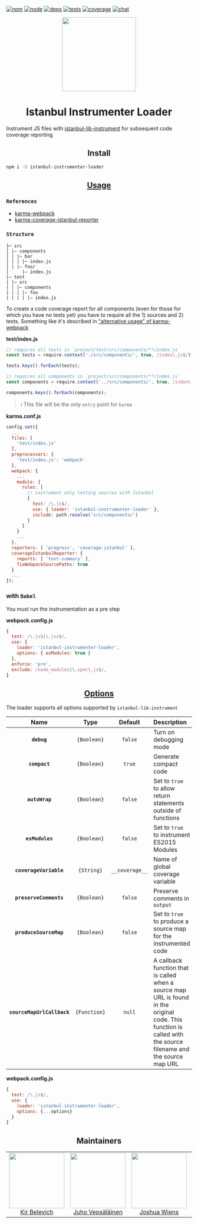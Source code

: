[![npm][npm]][npm-url]
[![node][node]][node-url]
[![deps][deps]][deps-url]
[![tests][tests]][tests-url]
[![coverage][cover]][cover-url]
[![chat][chat]][chat-url]

<div align="center">
  <a href="https://github.com/webpack/webpack">
    <img width="200" height="200"
      src="https://webpack.js.org/assets/icon-square-big.svg">
  </a>
  <h1>Istanbul Instrumenter Loader</h1>
</div>

Instrument JS files with [istanbul-lib-instrument](https://github.com/istanbuljs/istanbuljs/tree/master/packages/istanbul-lib-instrument) for subsequent code coverage reporting

<h2 align="center">Install</h2>

```bash
npm i -D istanbul-instrumenter-loader
```

<h2 align="center"><a href="https://webpack.js.org/concepts/loaders">Usage</a></h2>

### `References`

* [karma-webpack](https://github.com/webpack/karma-webpack)
* [karma-coverage-istanbul-reporter](https://github.com/mattlewis92/karma-coverage-istanbul-reporter)

### `Structure`

```
├─ src
│ |– components
│ | |– bar
│ | │ |─ index.js
│ | |– foo/
│     |– index.js
|– test
| |– src
| | |– components
| | | |– foo
| | | | |– index.js
```

To create a code coverage report for all components (even for those for which you have no tests yet) you have to require all the 1) sources and 2) tests. Something like it's described in ["alternative usage" of karma-webpack](https://github.com/webpack/karma-webpack#alternative-usage)

**test/index.js**
```js
// requires all tests in `project/test/src/components/**/index.js`
const tests = require.context('./src/components/', true, /index\.js$/);

tests.keys().forEach(tests);

// requires all components in `project/src/components/**/index.js`
const components = require.context('../src/components/', true, /index\.js$/);

components.keys().forEach(components);
```

> ℹ️  This file will be the only `entry` point for `karma`

**karma.conf.js**
```js
config.set({
  ...
  files: [
    'test/index.js'
  ],
  preprocessors: {
    'test/index.js': 'webpack'
  },
  webpack: {
    ...
    module: {
      rules: [
        // instrument only testing sources with Istanbul
        {
          test: /\.js$/,
          use: { loader: 'istanbul-instrumenter-loader' },
          include: path.resolve('src/components/')
        }
      ]
    }
    ...
  },
  reporters: [ 'progress', 'coverage-istanbul' ],
  coverageIstanbulReporter: {
    reports: [ 'text-summary' ],
    fixWebpackSourcePaths: true
  }
  ...
});
```

### with `Babel`

You must run the instrumentation as a pre step

**webpack.config.js**
```js
{
  test: /\.js$|\.jsx$/,
  use: {
    loader: 'istanbul-instrumenter-loader',
    options: { esModules: true }
  },
  enforce: 'pre',
  exclude: /node_modules|\.spec\.js$/,
}
```

<h2 align="center"><a href="https://github.com/istanbuljs/istanbuljs/blob/master/packages/istanbul-lib-instrument/api.md#instrumenter">Options</a></h2>

The loader supports all options supported by `istanbul-lib-instrument`

|Name|Type|Default|Description|
|:--:|:--:|:-----:|:----------|
|**`debug`**|`{Boolean}`|`false`|Turn on debugging mode|
|**`compact`**|`{Boolean}`|`true`|Generate compact code|
|**`autoWrap`**|`{Boolean}`|`false`|Set to `true` to allow return statements outside of functions|
|**`esModules`**|`{Boolean}`|`false`|Set to `true` to instrument ES2015 Modules|
|**`coverageVariable`**|`{String}`|`__coverage__`|Name of global coverage variable|
|**`preserveComments`**|`{Boolean}`|`false`|Preserve comments in `output`|
|**`produceSourceMap`**|`{Boolean}`|`false`|Set to `true` to produce a source map for the instrumented code|
|**`sourceMapUrlCallback`**|`{Function}`|`null`|A callback function that is called when a source map URL is found in the original code. This function is called with the source filename and the source map URL|

**webpack.config.js**
```js
{
  test: /\.js$/,
  use: {
    loader: 'istanbul-instrumenter-loader',
    options: {...options}
  }
}
```

<h2 align="center">Maintainers</h2>

<table>
  <tbody>
    <tr>
      <td align="center">
        <img width="150" height="150"
        src="https://avatars.githubusercontent.com/u/266822?v=3&s=150">
        </br>
        <a href="https://github.com/deepsweet">Kir Belevich</a>
      </td>
      <td align="center">
        <a href="https://github.com/bebraw">
          <img width="150" height="150" src="https://github.com/bebraw.png?v=3&s=150">
          </br>
          Juho Vepsäläinen
        </a>
      </td>
      <td align="center">
        <a href="https://github.com/d3viant0ne">
          <img width="150" height="150" src="https://github.com/d3viant0ne.png?v=3&s=150">
          </br>
          Joshua Wiens
        </a>
      </td>
      <td align="center">
        <a href="https://github.com/michael-ciniawsky">
          <img width="150" height="150" src="https://github.com/michael-ciniawsky.png?v=3&s=150">
          </br>
          Michael Ciniawsky
        </a>
      </td>
      <td align="center">
        <a href="https://github.com/mattlewis92">
          <img width="150" height="150" src="https://github.com/mattlewis92.png?v=3&s=150">
          </br>
          Matt Lewis
        </a>
      </td>
    </tr>
  <tbody>
</table>


[npm]: https://img.shields.io/npm/v/istanbul-instrumenter-loader.svg
[npm-url]: https://npmjs.com/package/istanbul-instrumenter-loader

[node]: https://img.shields.io/node/v/istanbul-instrumenter-loader.svg
[node-url]: https://nodejs.org

[deps]: https://david-dm.org/webpack-contrib/istanbul-instrumenter-loader.svg
[deps-url]: https://david-dm.org/webpack-contrib/istanbul-instrumenter-loader

[tests]: http://img.shields.io/travis/webpack-contrib/istanbul-instrumenter-loader.svg
[tests-url]: https://travis-ci.org/webpack-contrib/istanbul-instrumenter-loader

[cover]: https://codecov.io/gh/webpack-contrib/istanbul-instrumenter-loader/branch/master/graph/badge.svg
[cover-url]: https://codecov.io/gh/webpack-contrib/istanbul-instrumenter-loader

[chat]: https://badges.gitter.im/webpack/webpack.svg
[chat-url]: https://gitter.im/webpack/webpack
